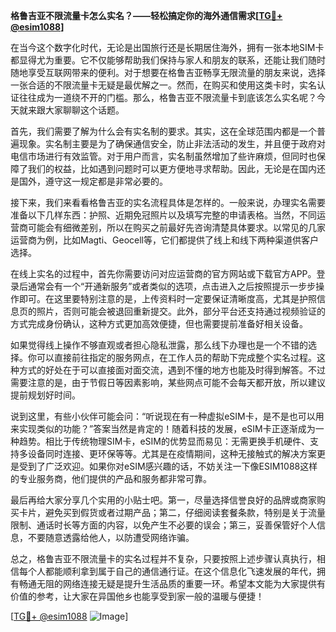 **格鲁吉亚不限流量卡怎么实名？——轻松搞定你的海外通信需求[[TG💪+ @esim1088](https://t.me/s/esim1088)]**

在当今这个数字化时代，无论是出国旅行还是长期居住海外，拥有一张本地SIM卡都显得尤为重要。它不仅能够帮助我们保持与家人和朋友的联系，还能让我们随时随地享受互联网带来的便利。对于想要在格鲁吉亚畅享无限流量的朋友来说，选择一张合适的不限流量卡无疑是最优解之一。然而，在购买和使用这类卡时，实名认证往往成为一道绕不开的门槛。那么，格鲁吉亚不限流量卡到底该怎么实名呢？今天就来跟大家聊聊这个话题。

首先，我们需要了解为什么会有实名制的要求。其实，这在全球范围内都是一个普遍现象。实名制主要是为了确保通信安全，防止非法活动的发生，并且便于政府对电信市场进行有效监管。对于用户而言，实名制虽然增加了些许麻烦，但同时也保障了我们的权益，比如遇到问题时可以更方便地寻求帮助。因此，无论是在国内还是国外，遵守这一规定都是非常必要的。

接下来，我们来看看格鲁吉亚的实名流程具体是怎样的。一般来说，办理实名需要准备以下几样东西：护照、近期免冠照片以及填写完整的申请表格。当然，不同运营商可能会有细微差别，所以在购买之前最好先咨询清楚具体要求。以常见的几家运营商为例，比如Magti、Geocell等，它们都提供了线上和线下两种渠道供客户选择。

在线上实名的过程中，首先你需要访问对应运营商的官方网站或下载官方APP。登录后通常会有一个“开通新服务”或者类似的选项，点击进入之后按照提示一步步操作即可。在这里要特别注意的是，上传资料时一定要保证清晰度高，尤其是护照信息页的照片，否则可能会被退回重新提交。此外，部分平台还支持通过视频验证的方式完成身份确认，这种方式更加高效便捷，但也需要提前准备好相关设备。

如果觉得线上操作不够直观或者担心隐私泄露，那么线下办理也是一个不错的选择。你可以直接前往指定的服务网点，在工作人员的帮助下完成整个实名过程。这种方式的好处在于可以直接面对面交流，遇到不懂的地方也能及时得到解答。不过需要注意的是，由于节假日等因素影响，某些网点可能不会每天都开放，所以建议提前规划好时间。

说到这里，有些小伙伴可能会问：“听说现在有一种虚拟eSIM卡，是不是也可以用来实现类似的功能？”答案当然是肯定的！随着科技的发展，eSIM卡正逐渐成为一种趋势。相比于传统物理SIM卡，eSIM的优势显而易见：无需更换手机硬件、支持多设备同时连接、更环保等等。尤其是在疫情期间，这种无接触式的解决方案更是受到了广泛欢迎。如果你对eSIM感兴趣的话，不妨关注一下像ESIM1088这样的专业服务商，他们提供的产品和服务都非常可靠。

最后再给大家分享几个实用的小贴士吧。第一，尽量选择信誉良好的品牌或商家购买卡片，避免买到假货或者过期产品；第二，仔细阅读套餐条款，特别是关于流量限制、通话时长等方面的内容，以免产生不必要的误会；第三，妥善保管好个人信息，不要随意透露给他人，以防遭受网络诈骗。

总之，格鲁吉亚不限流量卡的实名过程并不复杂，只要按照上述步骤认真执行，相信每个人都能顺利拿到属于自己的通信通行证。在这个信息化飞速发展的年代，拥有畅通无阻的网络连接无疑是提升生活品质的重要一环。希望本文能为大家提供有价值的参考，让大家在异国他乡也能享受到家一般的温暖与便捷！

[[TG💪+ @esim1088](https://t.me/s/esim1088) ![Image](https://i.postimg.cc/4NQfJmqS/Snipaste-2025-05-13-00-14-12.png)]